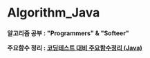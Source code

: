# Algorithm_Java

<h4> 알고리즘 공부 : "Programmers" & "Softeer"

주요함수 정리 : [코딩테스트 대비 주요함수정리 (Java)](https://github.com/hzee97/Algorithm_Java/blob/main/%EC%BD%94%EB%94%A9%ED%85%8C%EC%8A%A4%ED%8A%B8_Java/%EC%A3%BC%EC%9A%94%ED%95%A8%EC%88%98.md)
